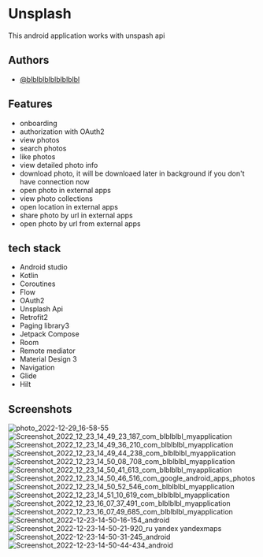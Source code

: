 
# Unsplash

This android application works with unspash api



## Authors

- [@blblblblblblblblbl](https://github.com/blblblblblblblblbl)


## Features

- onboarding
- authorization with OAuth2
- view photos
- search photos
- like photos
- view detailed photo info
- download photo, it will be downloaed later in background if you don't have connection now
- open photo in external apps
- view photo collections
- open location in external apps
- share photo by url in external apps
- open photo by url from external apps



## tech stack
- Android studio
- Kotlin
- Coroutines 
- Flow
- OAuth2
- Unsplash Api
- Retrofit2
- Paging library3
- Jetpack Compose
- Room
- Remote mediator
- Material Design 3
- Navigation
- Glide
- Hilt



## Screenshots

![photo_2022-12-29_16-58-55](https://user-images.githubusercontent.com/99303918/209950643-77d8465c-2b32-4a55-bf21-26fcf62cc7dd.jpg)
![Screenshot_2022_12_23_14_49_23_187_com_blblblbl_myapplication](https://user-images.githubusercontent.com/99303918/209950649-549932b7-9616-409e-bbff-a5812174c98d.jpg)
![Screenshot_2022_12_23_14_49_36_210_com_blblblbl_myapplication](https://user-images.githubusercontent.com/99303918/209950654-07f1f680-39c2-4a41-9c36-91235aa22745.jpg)
![Screenshot_2022_12_23_14_49_44_238_com_blblblbl_myapplication](https://user-images.githubusercontent.com/99303918/209950660-f5cd2e53-117a-4081-9225-87998436809e.jpg)
![Screenshot_2022_12_23_14_50_08_708_com_blblblbl_myapplication](https://user-images.githubusercontent.com/99303918/209950666-43978a8f-254b-44c9-9060-a2cc308f44c2.jpg)
![Screenshot_2022_12_23_14_50_41_613_com_blblblbl_myapplication](https://user-images.githubusercontent.com/99303918/209950671-548842c4-629f-4590-a13a-ad8fcc0aec5b.jpg)
![Screenshot_2022_12_23_14_50_46_516_com_google_android_apps_photos](https://user-images.githubusercontent.com/99303918/209950677-57744863-3fe0-4961-be5b-066dd9dfbfc4.jpg)
![Screenshot_2022_12_23_14_50_52_546_com_blblblbl_myapplication](https://user-images.githubusercontent.com/99303918/209950682-e1878ddb-1273-468b-943d-4fc307cb8239.jpg)
![Screenshot_2022_12_23_14_51_10_619_com_blblblbl_myapplication](https://user-images.githubusercontent.com/99303918/209950689-d1cf3db2-0e2e-418b-a397-1c97b255493f.jpg)
![Screenshot_2022_12_23_16_07_37_491_com_blblblbl_myapplication](https://user-images.githubusercontent.com/99303918/209950694-d5fc646c-c70e-4579-80a8-6abd1b074ab8.jpg)
![Screenshot_2022_12_23_16_07_49_685_com_blblblbl_myapplication](https://user-images.githubusercontent.com/99303918/209950701-116a7b6f-5ef1-4a9c-b5e7-9dfa9f19b5a4.jpg)
![Screenshot_2022-12-23-14-50-16-154_android](https://user-images.githubusercontent.com/99303918/209950702-d8af0070-d0fa-4498-b1e0-60c754bec8ab.jpg)
![Screenshot_2022-12-23-14-50-21-920_ru yandex yandexmaps](https://user-images.githubusercontent.com/99303918/209950709-94cb146e-1b2a-4fe3-a254-1505ca67dc8c.jpg)
![Screenshot_2022-12-23-14-50-31-245_android](https://user-images.githubusercontent.com/99303918/209950710-84c120b6-19d7-4e5a-980c-1c6a661c4956.jpg)
![Screenshot_2022-12-23-14-50-44-434_android](https://user-images.githubusercontent.com/99303918/209950713-253ea3fd-8ca0-40f9-bfcc-f17ccf50ca12.jpg)
